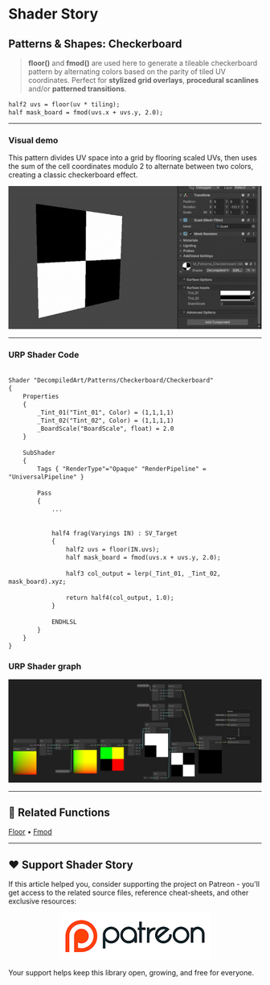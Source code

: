 # Shader Story

## Patterns & Shapes: Checkerboard

> **floor()** and **fmod()** are used here to generate a tileable checkerboard pattern by alternating colors based on the parity of tiled UV coordinates.
Perfect for **stylized grid overlays**, **procedural scanlines** and/or **patterned transitions**.



```hlsl
half2 uvs = floor(uv * tiling);
half mask_board = fmod(uvs.x + uvs.y, 2.0);
```
---

### Visual demo
This pattern divides UV space into a grid by flooring scaled UVs, then uses the sum of the cell coordinates modulo 2 to alternate between two colors, creating a classic checkerboard effect.

<p align="center">
<img src="https://github.com/DeGGeD/ShaderStory/blob/main/Resources/Images/Chapters/Patterns/DA_Patterns_Checkerboard_Demo_01.gif" alt="Shader Story: Patterns - Checkerboard" title="Shader Story: Patterns - Checkerboard">
</p>

---
### URP Shader Code

```hlsl

Shader "DecompiledArt/Patterns/Checkerboard/Checkerboard"
{
    Properties
    {
        _Tint_01("Tint_01", Color) = (1,1,1,1)
        _Tint_02("Tint_02", Color) = (1,1,1,1)
        _BoardScale("BoardScale", float) = 2.0
    }

    SubShader
    {
        Tags { "RenderType"="Opaque" "RenderPipeline" = "UniversalPipeline" }

        Pass
        {            
            ...
            

            half4 frag(Varyings IN) : SV_Target
            {
                half2 uvs = floor(IN.uvs);
                half mask_board = fmod(uvs.x + uvs.y, 2.0);

                half3 col_output = lerp(_Tint_01, _Tint_02, mask_board).xyz;

                return half4(col_output, 1.0);
            }

            ENDHLSL
        }
    }
}

```


### URP Shader graph
<p align="center">
<img src="https://github.com/DeGGeD/ShaderStory/blob/main/Resources/Images/Chapters/Patterns/DA_Patterns_Checkerboard_Graph_01.png" alt="Shader Story: Patterns - Checkerboard" title="Shader Story: Patterns - Checkerboard">
</p>

---

## 🔗 Related Functions

[Floor](https://github.com/DeGGeD/ShaderStory/blob/main/Chapters/CommonFunctions/Floor.md) • [Fmod](https://github.com/DeGGeD/ShaderStory/blob/main/Chapters/CommonFunctions/Fmod.md)

---

## ❤️ Support Shader Story

If this article helped you, consider supporting the project on Patreon - you'll get access to the related source files, reference cheat-sheets, and other exclusive resources:

<p align="center">
  <a href="https://www.patreon.com/decompiled_art" target="_blank">
    <img src="https://github.com/DeGGeD/ShaderStory/blob/main/Resources/Images/Github/ShaderStory_Github_Patreon.jpg" alt="DecompiledArt on Patreon">
  </a>
</p>

Your support helps keep this library open, growing, and free for everyone.
